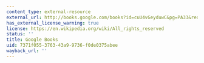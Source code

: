 ```yaml
---
content_type: external-resource
external_url: http://books.google.com/books?id=cuU4vGeyduwC&pg=PA33&redir_esc=y#v=onepage&q&f=false
has_external_license_warning: true
license: https://en.wikipedia.org/wiki/All_rights_reserved
status: ''
title: Google Books
uid: 7371f055-3763-43a9-9736-f0de0375abee
wayback_url: ''
---
```

